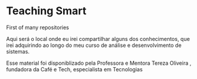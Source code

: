 # Teaching Smart
 First of many repositories

Aqui será o local onde eu irei compartilhar alguns dos conhecimentos, que irei adquirindo ao longo do meu curso de análise e desenvolvimento de sistemas.

Esse material foi disponiblizado pela Professora e Mentora Tereza Oliveira , fundadora da Café e Tech, especialista  em Tecnologias

 
